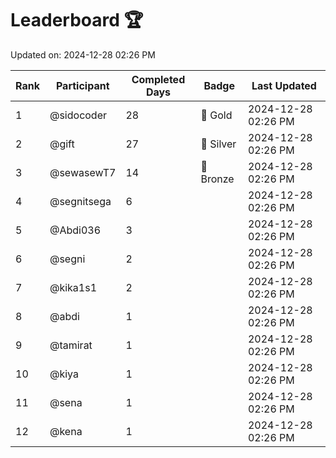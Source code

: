 # Leaderboard 🏆

Updated on: 2024-12-28 02:26 PM

| Rank | Participant       | Completed Days | Badge      | Last Updated         |
|------|-------------------|----------------|------------|----------------------|
| 1    | @sidocoder        | 28             | 🏅 Gold     | 2024-12-28 02:26 PM |
| 2    | @gift             | 27             | 🥈 Silver   | 2024-12-28 02:26 PM |
| 3    | @sewasewT7        | 14             | 🥉 Bronze   | 2024-12-28 02:26 PM |
| 4    | @segnitsega       | 6              |            | 2024-12-28 02:26 PM |
| 5    | @Abdi036          | 3              |            | 2024-12-28 02:26 PM |
| 6    | @segni            | 2              |            | 2024-12-28 02:26 PM |
| 7    | @kika1s1          | 2              |            | 2024-12-28 02:26 PM |
| 8    | @abdi             | 1              |            | 2024-12-28 02:26 PM |
| 9    | @tamirat          | 1              |            | 2024-12-28 02:26 PM |
| 10   | @kiya             | 1              |            | 2024-12-28 02:26 PM |
| 11   | @sena             | 1              |            | 2024-12-28 02:26 PM |
| 12   | @kena             | 1              |            | 2024-12-28 02:26 PM |
